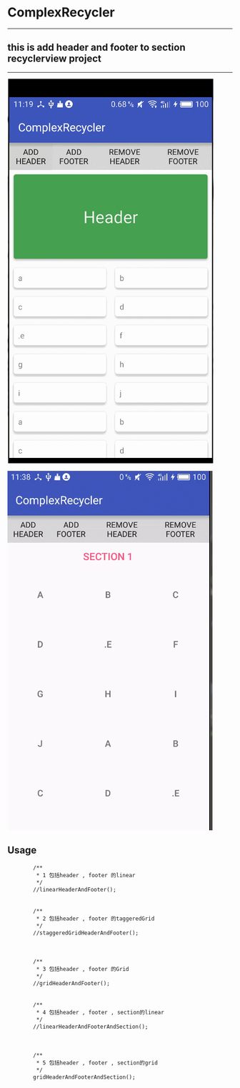 # ComplexRecycler

----

## this is add header and footer to section recyclerview project

----
![image](https://github.com/fayou147/ComplexRecycler/blob/master/image/GIF.gif)

![image](https://github.com/fayou147/ComplexRecycler/blob/master/image/GIF111.gif)


## Usage
```
  		/**
         * 1 包括header , footer 的linear
         */
        //linearHeaderAndFooter();


        /**
         * 2 包括header , footer 的taggeredGrid
         */
        //staggeredGridHeaderAndFooter();



        /**
         * 3 包括header , footer 的Grid
         */
        //gridHeaderAndFooter();


        /**
         * 4 包括header , footer , section的linear
         */
        //linearHeaderAndFooterAndSection();



        /**
         * 5 包括header , footer , section的grid
         */
        gridHeaderAndFooterAndSection();
```